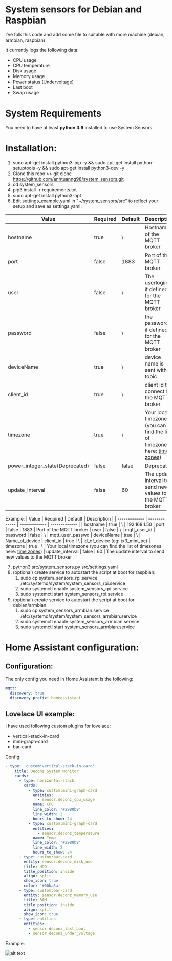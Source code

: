 # System sensors for Debian and Raspbian


I’ve folk this code and add some file to suitable with more machine (debian, armbian, raspbian)

It currently logs the following data:
* CPU usage
* CPU temperature
* Disk usage
* Memory usage
* Power status (Undervoltage)
* Last boot
* Swap usage


# System Requirements

You need to have at least __python 3.6__ installed to use System Sensors.

# Installation:
1. sudo apt-get install python3-pip -y && sudo apt-get install python-setuptools -y  && sudo apt-get install python3-dev -y
2. Clone this repo >> git clone https://github.com/anhtuanng98/system_sensors.git
3. cd system_sensors
4. pip3 install -r requirements.txt
5. sudo apt-get install python3-apt
6. Edit settings_example.yaml in "~/system_sensors/src" to reflect your setup and save as settings.yaml:

| Value  | Required | Default | Description | 
| ------------- | ------------- | ------------- | ------------- |
| hostname  | true | \ | Hostname of the MQTT broker
| port  | false | 1883 | Port of the MQTT broker
| user | false | \ | The userlogin( if defined) for the MQTT broker
| password | false | \ | the password ( if defined) for the MQTT broker
| deviceName | true | \ | device name is sent with topic
| client_id | true | \ | client id to connect to the MQTT broker
| timezone | true | \ | Your local timezone (you can find the list of timezones here: [time zones](https://gist.github.com/heyalexej/8bf688fd67d7199be4a1682b3eec7568))
| power_integer_state(Deprecated) | false | false | Deprecated
| update_interval | false | 60 | The update interval to send new values to the MQTT broker 

Example:
| Value  | Required | Default | Description | 
| ------------- | ------------- | ------------- | ------------- |
| hostname  | true | \ | 192.168.1.50
| port  | false | 1883 | Port of the MQTT broker
| user | false | \ | mqtt_user_id
| password | false | \ | mqtt_user_passwd
| deviceName | true | \ | Name_of_device
| client_id | true | \ | id_of_device (eg: tx3_mini_pc)
| timezone | true | \ | Your local timezone (you can find the list of timezones here: [time zones](https://gist.github.com/heyalexej/8bf688fd67d7199be4a1682b3eec7568))
| update_interval | false | 60 | The update interval to send new values to the MQTT broker 

7. python3 src/system_sensors.py src/settings.yaml
8. (optional) create service to autostart the script at boot for raspbian:
    1. sudo cp system_sensors_rpi.service /etc/systemd/system/system_sensors_rpi.service
    2. sudo systemctl enable system_sensors_rpi.service
    3. sudo systemctl start system_sensors_rpi.service
9. (optional) create service to autostart the script at boot for debian/armbian:
    1. sudo cp system_sensors_armbian.service /etc/systemd/system/system_sensors_armbian.service
    2. sudo systemctl enable system_sensors_armbian.service
    3. sudo systemctl start system_sensors_armbian.service


# Home Assistant configuration:
## Configuration:
The only config you need in Home Assistant is the following:
```yaml
mqtt:
  discovery: true
  discovery_prefix: homeassistant
```

## Lovelace UI example:
I have used following custom plugins for lovelace:
* vertical-stack-in-card
* mini-graph-card
* bar-card

Config:
```yaml
- type: 'custom:vertical-stack-in-card'
    title: Deconz System Monitor
    cards:
      - type: horizontal-stack
        cards:
          - type: custom:mini-graph-card
            entities:
              - sensor.deconz_cpu_usage
            name: CPU
            line_color: '#2980b9'
            line_width: 2
            hours_to_show: 24
          - type: custom:mini-graph-card
            entities:
              - sensor.deconz_temperature
            name: Temp
            line_color: '#2980b9'
            line_width: 2
            hours_to_show: 24
      - type: custom:bar-card
        entity: sensor.deconz_disk_use
        title: HDD
        title_position: inside
        align: split
        show_icon: true
        color: '#00ba6a'
      - type: custom:bar-card
        entity: sensor.deconz_memory_use
        title: RAM
        title_position: inside
        align: split
        show_icon: true
      - type: entities
        entities:
          - sensor.deconz_last_boot
          - sensor.deconz_under_voltage
```
Example:

![alt text](images/example.png?raw=true "Example")

[releases]: https://github.com/anhtuanng98/system_sensors/releases
